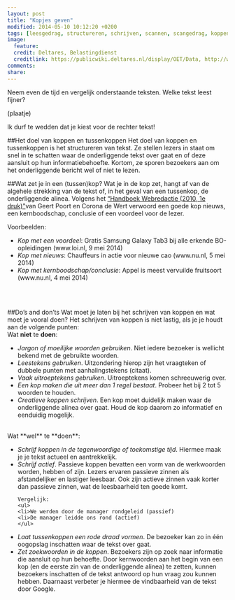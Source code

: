 ```yaml
---
layout: post
title: "Kopjes geven"
modified: 2014-05-10 10:12:20 +0200
tags: [leesgedrag, structureren, schrijven, scannen, scangedrag, koppen, tussenkoppen, webteksten, lezer, bezoeker, webgebruiker]
image:
  feature: 
  credit: Deltares, Belastingdienst
  creditlink: https://publicwiki.deltares.nl/display/OET/Data, http://www.belastingdienst.nl/wps/wcm/connect/bldcontentnl/belastingdienst/prive/woning/uw_hypotheek_of_lening/uw_hypotheek_of_lening
comments: 
share: 
---
```

Neem even de tijd en vergelijk onderstaande teksten. Welke tekst leest
fijner?

(plaatje)

Ik durf te wedden dat je kiest voor de rechter tekst!


##Het doel van koppen en tussenkoppen
Het doel van koppen en tussenkoppen is het structureren van tekst. Ze
stellen lezers in staat om snel in te schatten waar de onderliggende
tekst over gaat en of deze aansluit op hun informatiebehoefte. Kortom,
ze sporen bezoekers aan om het onderliggende bericht wel of niet te
lezen.


##Wat zet je in een (tussen)kop?
Wat je in de kop zet, hangt af van de algehele strekking van de tekst of, in het geval van een tussenkop, de onderliggende alinea. 
Volgens het <a href="http://www.bol.com/nl/p/handboek-webredactie/1001004009905814">
“Handboek Webredactie (2010, 1e druk)"</a>van Geert Poort en
Corona de Wert verwoord een goede kop nieuws, een kernboodschap,
conclusie of een voordeel voor de lezer.

Voorbeelden:
<ul>
	<li><i>Kop met een voordeel</i>: Gratis Samsung Galaxy Tab3 bij alle
	erkende BO-opleidingen (www.loi.nl, 9 mei 2014)
	<li><i>Kop met nieuws</i>: Chauffeurs in actie voor nieuwe cao (www.nu.nl, 5 mei 2014)
	<li><i>Kop met kernboodschap/conclusie</i>: Appel is meest vervuilde fruitsoort (www.nu.nl, 4 mei 2014)
</ul>

<br>
<br>

##Do’s and don’ts
Wat moet je laten bij het schrijven van koppen en wat moet je vooral doen?
Het schrijven van koppen is niet lastig, als je je houdt aan de volgende punten:
<br>
Wat **niet** te **doen**:
<ul>
<li><i>Jargon of moeilijke woorden gebruiken</i>. Niet iedere bezoeker is wellicht bekend met de gebruikte woorden. 
<li><i>Leestekens gebruiken</i>. Uitzondering hierop zijn het vraagteken of dubbele punten met aanhalingstekens (citaat).
<li><i>Vaak uitroeptekens gebruiken</i>. Uitroeptekens komen schreeuwerig over. 
<li><i>Een kop maken die uit meer dan 1 regel bestaat</i>. Probeer het bij 2 tot 5 woorden te houden. 
<li><i>Creatieve koppen schrijven</i>. Een kop moet duidelijk maken waar de onderliggende alinea over gaat. Houd de kop daarom zo informatief en eenduidig mogelijk. 
</ul>
<br>
Wat **wel** te **doen**:
<ul>
<li><i>Schrijf koppen in de tegenwoordige of toekomstige tijd</i>. Hiermee maak je je tekst actueel en aantrekkelijk. 
<li><i>Schrijf actief</i>. Passieve koppen bevatten een vorm van de werkwoorden worden, hebben of zijn. Lezers ervaren passieve zinnen als afstandelijker en lastiger leesbaar.  Ook zijn actieve zinnen vaak korter dan passieve zinnen, wat de leesbaarheid ten goede komt. 

	Vergelijk:
	<ul>
	<li>We werden door de manager rondgeleid (passief)
	<li>De manager leidde ons rond (actief)
	</ul>
	
<li><i>Laat tussenkoppen een rode draad vormen</i>. De bezoeker kan zo in één oogopslag inschatten waar de tekst over gaat. 
<li><i>Zet zoekwoorden in de koppen</i>. Bezoekers zijn op zoek naar informatie die aansluit op hun behoefte. Door kernwoorden aan het begin van een kop (en de eerste zin van de onderliggende alinea) te zetten, kunnen bezoekers inschatten of de tekst antwoord op hun vraag zou kunnen hebben. Daarnaast verbeter je hiermee de vindbaarheid van de tekst door Google. 
</ul>






